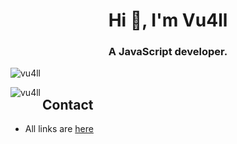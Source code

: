 <h1 align="center">Hi 👋, I'm Vu4ll</h1>
<h3 align="center">A JavaScript developer.</h3>

<p><img align="center" src="https://github-readme-stats.vercel.app/api?username=vu4ll&show_icons=true&theme=highcontrast&locale=en&count_private=true" alt="vu4ll" /></p>


<p><img align="left" src="https://github-readme-stats.vercel.app/api/top-langs?username=vu4ll&show_icons=true&locale=en&layout=compact" alt="vu4ll" /></p>

## Contact
- All links are [here](https://linktr.ee/Vu4ll)
